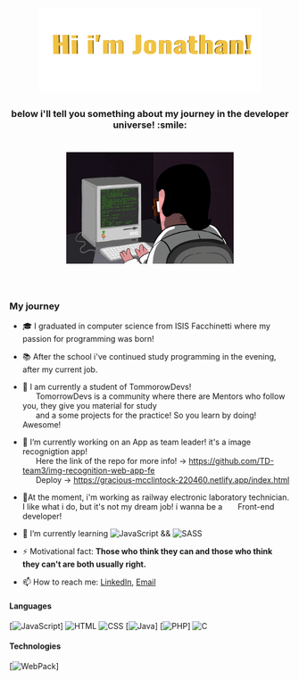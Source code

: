 <h1 align="center"><img src="https://github.com/JonathanMauroFerrara/JonathanMauroFerrara/blob/main/Assets/jonathan.gif" alt = "hi" width="400px" height="150px"></h1>
<h3 align="center">below i'll tell you something about my journey in the developer universe! :smile:</h3>
<h1 align="center"><img src="https://github.com/JonathanMauroFerrara/JonathanMauroFerrara/blob/main/Assets/Coders.gif" alt = "hi" width="300px" height="200px"></h1>
<br>

### My journey
- :mortar_board: I graduated in computer science from ISIS Facchinetti where my passion for programming was born!
- :books: After the school i've continued study programming in the evening, after my current job.

- :school: I am currently a student of TommorowDevs! <br>
&nbsp;&nbsp;&nbsp;&nbsp;&nbsp; TomorrowDevs is a community where there are Mentors who follow you, they give you material for study <br>
&nbsp;&nbsp;&nbsp;&nbsp;&nbsp; and a some projects for the practice! So you learn by doing! Awesome!

- 🔭 I’m currently working on an App as team leader! it's a image recognigtion app! <br  >
&nbsp;&nbsp;&nbsp;&nbsp;&nbsp; Here the link of the repo for more info! -> https://github.com/TD-team3/img-recognition-web-app-fe <br>
&nbsp;&nbsp;&nbsp;&nbsp;&nbsp; Deploy -> https://gracious-mcclintock-220460.netlify.app/index.html

- :tram:At the moment, i'm working as railway electronic laboratory technician. I like what i do, but it's not my dream job! i wanna be a
&nbsp;&nbsp;&nbsp;&nbsp;&nbsp; Front-end developer!


- 🌱 I’m currently learning  ![JavaScript](https://img.shields.io/badge/-JavaScript-fff?&logo=JavaScript&logoColor=ddc508)  &&  ![SASS](https://img.shields.io/badge/-SASS-fff?&logo=SASS&logoColor=blue)

- ⚡ Motivational fact: **Those who think they can and those who think they can't are both usually right.**

- 📫 How to reach me: [LinkedIn](https://www.linkedin.com/in/mauro-jonathan-ferrara-651740163/), <a href="jonathanmauro.ferrara@gmail.com">Email</a>


#### Languages

[![JavaScript](https://img.shields.io/badge/-JavaScript-fff?&logo=JavaScript&logoColor=ddc508)]
![HTML](https://img.shields.io/badge/-HTML-fff?&logo=HTML5)
![CSS](https://img.shields.io/badge/-CSS-fff?&logo=CSS3&logoColor=blue)
[![Java](https://img.shields.io/badge/-Java-fff?&logo=Java&logoColor=007396)]
[![PHP](https://img.shields.io/badge/-PHP-fff?&logo=PHP)]
![C](https://img.shields.io/badge/-C-fff?&logo=c%2b%2b&logoColor=00599C)

#### Technologies
[![WebPack](https://img.shields.io/badge/-Webpack-fff?&logo=Webpack&logoColor=blue)]
